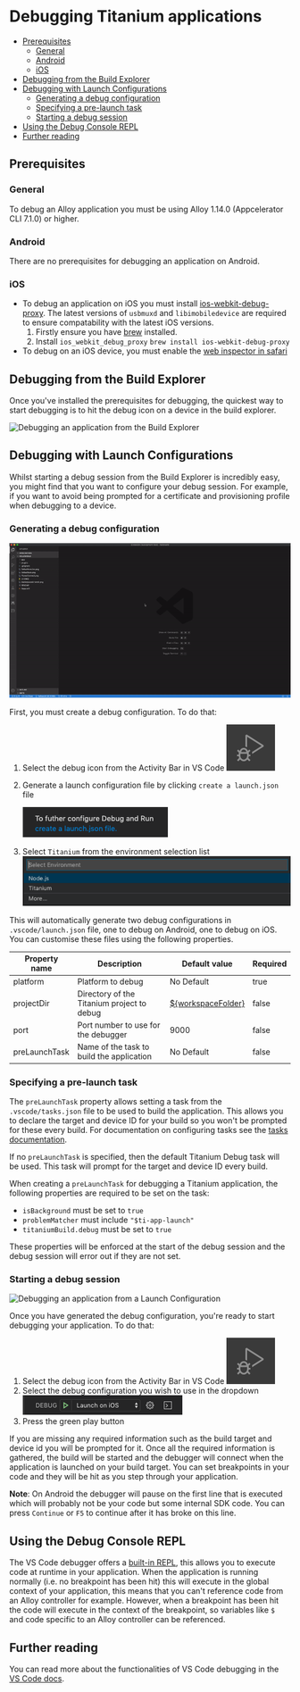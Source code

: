 # Debugging Titanium applications <!-- omit in toc -->

- [Prerequisites](#prerequisites)
	- [General](#general)
	- [Android](#android)
	- [iOS](#ios)
- [Debugging from the Build Explorer](#debugging-from-the-build-explorer)
- [Debugging with Launch Configurations](#debugging-with-launch-configurations)
	- [Generating a debug configuration](#generating-a-debug-configuration)
	- [Specifying a pre-launch task](#specifying-a-pre-launch-task)
	- [Starting a debug session](#starting-a-debug-session)
- [Using the Debug Console REPL](#using-the-debug-console-repl)
- [Further reading](#further-reading)

## Prerequisites

### General

To debug an Alloy application you must be using Alloy 1.14.0 (Appcelerator CLI 7.1.0) or higher.

### Android

There are no prerequisites for debugging an application on Android.

### iOS

- To debug an application on iOS you must install [ios-webkit-debug-proxy](https://github.com/google/ios-webkit-debug-proxy). The latest versions of `usbmuxd` and `libimobiledevice` are required to ensure compatability with the latest iOS versions.
  1. Firstly ensure you have [brew](https://brew.sh/) installed.
  2. Install `ios_webkit_debug_proxy` `brew install ios-webkit-debug-proxy`
- To debug on an iOS device, you must enable the [web inspector in safari](https://developer.apple.com/library/archive/documentation/AppleApplications/Conceptual/Safari_Developer_Guide/GettingStarted/GettingStarted.html#//apple_ref/doc/uid/TP40007874-CH2-SW8)

## Debugging from the Build Explorer

Once you've installed the prerequisites for debugging, the quickest way to start debugging is to hit the debug icon on a device in the build explorer.

![Debugging an application from the Build Explorer](./images/DebugFromBuildExplorer.gif)

## Debugging with Launch Configurations

Whilst starting a debug session from the Build Explorer is incredibly easy, you might find that you want to configure your debug session. For example, if you want to avoid being prompted for a certificate and provisioning profile when debugging to a device.

### Generating a debug configuration

![Generating Debug Configuration](./images/DebugConfiguration.gif)

First, you must create a debug configuration. To do that:

1. Select the debug icon from the Activity Bar in VS Code
    ![VS Code Debug Icon](./images/DebugIcon.png)
2. Generate a launch configuration file by clicking `create a launch.json` file

    ![Debug View Top Bar](./images/ConfigurationIcon.png)
3. Select `Titanium` from the environment selection list
    ![Debug Environment Selection](./images/EnvironmentSelect.png)

This will automatically generate two debug configurations in `.vscode/launch.json` file, one to debug on Android, one to debug on iOS. You can customise these files using the following properties.

| Property name | Description | Default value | Required |
| ------------- | ------------| ------------- | ---------- |
| platform | Platform to debug | No Default | true |
| projectDir | Directory of the Titanium project to debug | [${workspaceFolder}](https://code.visualstudio.com/docs/editor/variables-reference#_`pre`defined-variables) | false |
| port | Port number to use for the debugger | 9000 | false |
| preLaunchTask | Name of the task to build the application | No Default | false |

### Specifying a pre-launch task

The `preLaunchTask` property allows setting a task from the `.vscode/tasks.json` file to be used to build the application. This allows you to declare the target and device ID for your build so you won't be prompted for these every build. For documentation on configuring tasks see the [tasks documentation](./tasks.md).

If no `preLaunchTask` is specified, then the default Titanium Debug task will be used. This task will prompt for the target and device ID every build.

When creating a `preLaunchTask` for debugging a Titanium application, the following properties are required to be set on the task:

- `isBackground` must be set to `true`
- `problemMatcher` must include `"$ti-app-launch"`
- `titaniumBuild.debug` must be set to `true`

These properties will be enforced at the start of the debug session and the debug session will error out if they are not set.

### Starting a debug session

![Debugging an application from a Launch Configuration](./images/DebuggingAnApplication.gif)

Once you have generated the debug configuration, you're ready to start debugging your application. To do that:

1. Select the debug icon from the Activity Bar in VS Code
    ![VS Code Debug Icon](./images/DebugIcon.png)
2. Select the debug configuration you wish to use in the dropdown
    ![VS Code Debug Configuration Dropdown](./images/ConfigurationSelect.png)
3. Press the green play button

If you are missing any required information such as the build target and device id you will be prompted for it. Once all the required information is gathered, the build will be started and the debugger will connect when the application is launched on your build target. You can set breakpoints in your code and they will be hit as you step through your application.

**Note**: On Android the debugger will pause on the first line that is executed which will probably not be your code but some internal SDK code. You can press `Continue` or `F5` to continue after it has broke on this line.

## Using the Debug Console REPL

The VS Code debugger offers a [built-in REPL](https://code.visualstudio.com/docs/editor/debugging#_debug-console-repl), this allows you to execute code at runtime in your application. When the application is running normally (i.e. no breakpoint has been hit) this will execute in the global context of your application, this means that you can't reference code from an Alloy controller for example. However, when a breakpoint has been hit the code will execute in the context of the breakpoint, so variables like `$` and code specific to an Alloy controller can be referenced.

## Further reading

You can read more about the functionalities of VS Code debugging in the [VS Code docs](https://code.visualstudio.com/docs/editor/debugging).
